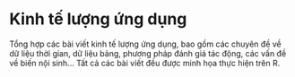 # Kinh tế lượng ứng dụng
Tổng hợp các bài viết kinh tế lượng ứng dụng, bao gồm các chuyên đề về dữ liệu thời gian, dữ liệu bảng, phương pháp đánh giá tác động, các vấn đề về biến nội sinh... Tất cả các bài viết đều được minh họa thực hiện trên R.
